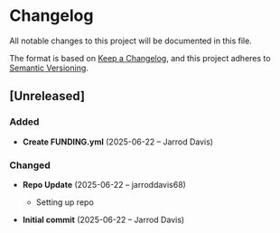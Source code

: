 # Changelog

All notable changes to this project will be documented in this file.

The format is based on [Keep a Changelog](https://keepachangelog.com/en/1.0.0/),
and this project adheres to [Semantic Versioning](https://semver.org/spec/v2.0.0.html).

## [Unreleased]

### Added
- **Create FUNDING.yml** (2025-06-22 – Jarrod Davis)


### Changed
- **Repo Update** (2025-06-22 – jarroddavis68)
  - Setting up repo

- **Initial commit** (2025-06-22 – Jarrod Davis)

